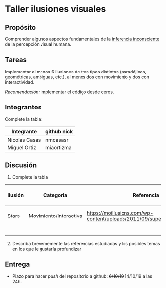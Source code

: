 # Taller ilusiones visuales

## Propósito

Comprender algunos aspectos fundamentales de la [inferencia inconsciente](https://github.com/VisualComputing/Cognitive) de la percepción visual humana.

## Tareas

Implementar al menos 6 ilusiones de tres tipos distintos (paradójicas, geométricas, ambiguas, etc.), al menos dos con movimiento y dos con interactividad.

*Recomendación:* implementar el código desde ceros.

## Integrantes

Complete la tabla:

| Integrante    | github nick   |
|---------------|---------------|
| Nicolas Casas | nmcasasr      |
|  Miguel Ortiz | miaortizma    |

## Discusión

1. Complete la tabla

| Ilusión | Categoria            | Referencia                                                                | Tipo de interactividad (si aplica) | URL código base (si aplica)               |
|---------|----------------------|---------------------------------------------------------------------------|------------------------------------|-------------------------------------------|
|Stars    |Movimiento/Interactiva|https://moillusions.com/wp-content/uploads/2011/09/super_duper_illusion.gif|Poner el puño en el centro de la App|https://www.youtube.com/watch?v=17WoOqgXsRM|
|         |                      |                                                                           |                                    |                                           |
|         |                      |                                                                           |                                    |                                           |
|         |                      |                                                                           |                                    |                                           |
|         |                      |                                                                           |                                    |                                           |
|         |                      |                                                                           |                                    |                                           |

2. Describa brevememente las referencias estudiadas y los posibles temas en los que le gustaría profundizar

## Entrega

* Plazo para hacer _push_ del repositorio a github: ~~6/10/19~~ 14/10/19 a las 24h.
